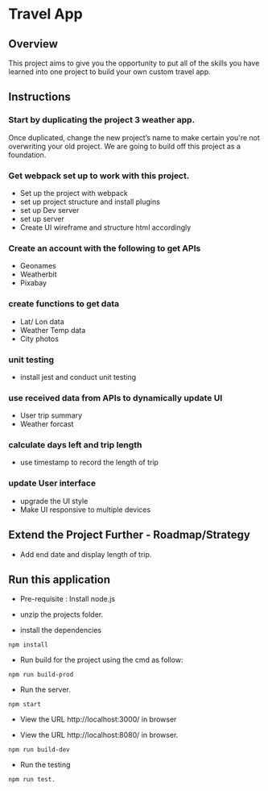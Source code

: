 # Travel App

## Overview
This project aims to give you the opportunity to put all of the skills you have learned into one project to build your own custom travel app. 

## Instructions
### Start by duplicating the project 3 weather app. 
Once duplicated, change the new project’s name to make certain you're not overwriting your old project. We are going to build off this project as a foundation.

### Get webpack set up to work with this project. 
- Set up the project with webpack
- set up project structure and install plugins
- set up Dev server
- set up server
- Create UI wireframe and structure html accordingly 

### Create an account with the following to get APIs
 - Geonames
 - Weatherbit
 - Pixabay

 ### create functions to get data
 - Lat/ Lon data
 - Weather Temp data
 - City photos

 ### unit testing
 - install jest and conduct unit testing

 ### use received data from APIs to dynamically update UI
 - User trip summary 
 - Weather forcast

 ### calculate days left and trip length
 - use timestamp to record the length of trip  
 ### update User interface
 - upgrade the UI style 
 - Make UI responsive to multiple devices

 ## Extend the Project Further - Roadmap/Strategy
- Add end date and display length of trip.

## Run this application
- Pre-requisite : Install node.js

- unzip the projects folder.

- install the dependencies

```
npm install

```
- Run build for the project using the cmd as follow:
```
npm run build-prod

```
- Run the server.
```
npm start
```
- View the URL http://localhost:3000/ in browser

- View the URL http://localhost:8080/ in browser.
```
npm run build-dev  
```
- Run the testing 

```
npm run test.
```






